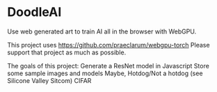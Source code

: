 # DoodleAI

Use web generated art to train AI all in the browser with WebGPU.

This project uses https://github.com/praeclarum/webgpu-torch Please support that project as much as possible.

The goals of this project:
Generate a ResNet model in Javascript
Store some sample images and models
Maybe, Hotdog/Not a hotdog (see Silicone Valley Sitcom)
CIFAR
